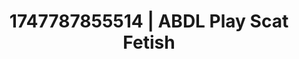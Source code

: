 ---
categories:
- Tan lines & lingerie
- Sensual cosplay
- Elegant fetish
- Dirty whispers
- Soft bondage
image: /assets/images/1747787855514.jpg
layout: post
seo:
  description: Featured content with exclusive ABDL Play, Scat Fetish. HD images available.
  keywords: ABDL Play, Scat Fetish
  og_image: /assets/images/1747787855514.jpg
  schema_type: VisualArtwork
tags:
- '#1747787855514'
- Scat Fetish
- ABDL Play
title: 1747787855514 | ABDL Play Scat Fetish
---
